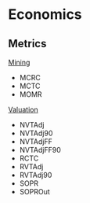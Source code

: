 # Economics

## Metrics

[Mining](mining.md)

* MCRC
* MCTC
* MOMR

[Valuation](valuation.md)

* NVTAdj
* NVTAdj90
* NVTAdjFF
* NVTAdjFF90
* RCTC
* RVTAdj
* RVTAdj90
* SOPR
* SOPROut


